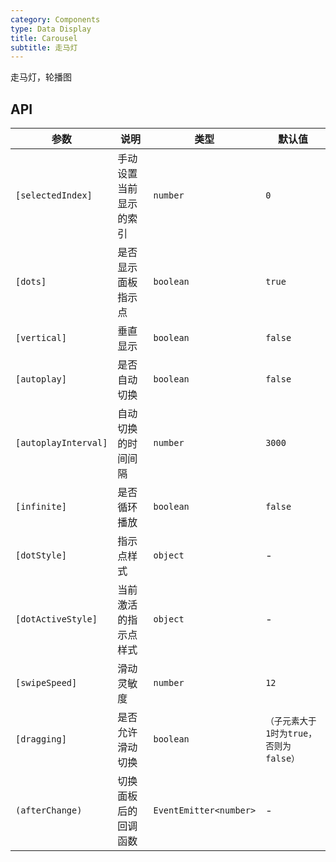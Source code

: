 ```yaml
---
category: Components
type: Data Display
title: Carousel
subtitle: 走马灯
---
```


走马灯，轮播图

## API

参数 | 说明 | 类型 | 默认值
----|-----|------|------
| `[selectedIndex]` | 手动设置当前显示的索引 | `number` | `0` |
| `[dots]` | 是否显示面板指示点 | `boolean`  | `true` |
| `[vertical]` | 垂直显示 | `boolean`  | `false` |
| `[autoplay]` | 是否自动切换 | `boolean`  | `false` |
| `[autoplayInterval]` | 自动切换的时间间隔 | `number` | `3000` |
| `[infinite]` | 是否循环播放 | `boolean`  | `false` |
| `[dotStyle]` | 指示点样式 | `object` | - |
| `[dotActiveStyle]` | 当前激活的指示点样式 | `object` | - |
| `[swipeSpeed]` | 滑动灵敏度 | `number` | `12` |
| `[dragging]` | 是否允许滑动切换 | `boolean` | `（子元素大于1时为true， 否则为false）` |
| `(afterChange)` | 切换面板后的回调函数 | `EventEmitter<number>` | - |